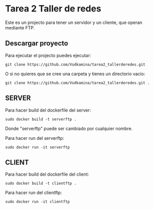 # Tarea 2 Taller de redes

Este es un projecto para tener un servidor y un cliente, que operan mediante FTP.

## Descargar proyecto

Para ejecutar el projecto puedes ejecutar:

`git clone https://github.com/Vodkamina/tarea2_tallerderedes.git`

O si no quieres que se cree una carpeta y tienes un directorio vacío:

`git clone https://github.com/Vodkamina/tarea2_tallerderedes.git .`

## SERVER

Para hacer build del dockerfile del server:

`sudo docker build -t serverftp .`

Donde "serverftp" puede ser cambiado por cualquier nombre.

Para hacer run del serverftp:

`sudo docker run -it serverftp`

## CLIENT

Para hacer build del dockerfile del client:

`sudo docker build -t clientftp .`

Para hacer run del clientftp:

`sudo docker run -it clientftp`

